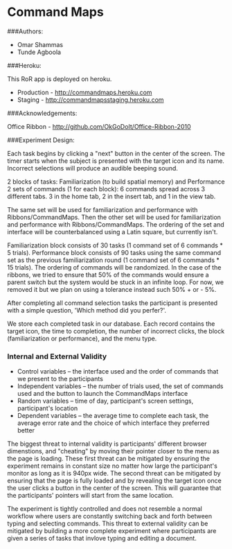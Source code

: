Command Maps
============

###Authors:

* Omar Shammas
* Tunde Agboola

###Heroku:

This RoR app is deployed on heroku.

* Production - http://commandmaps.heroku.com
* Staging - http://commandmapsstaging.heroku.com

###Acknowledgements:

Office Ribbon - http://github.com/OkGoDoIt/Office-Ribbon-2010

###Experiment Design:

Each task begins by clicking a "next" button in the center of the screen. The timer starts when the subject is presented with the target icon and its name. Incorrect selections will produce an audible beeping sound.

2 blocks of tasks: Familiarization (to build spatial memory) and Performance
2 sets of commands (1 for each block): 6 commands spread across 3 different tabs. 3 in the home tab, 2 in the insert tab, and 1 in the view tab. 

The same set will be used for familiarization and performance with Ribbons/CommandMaps. Then the other set will be used for familiarization and performance with Ribbons/CommandMaps. The ordering of the set and interface will be counterbalanced using a Latin square, but currently isn't.

Familiarization block consists of 30 tasks (1 command set of 6 commands * 5 trials). Performance block consists of 90 tasks using the same command set as the previous familiarization round (1 command set of 6 commands * 15 trials). The ordering of commands will be randomized. In the case of the ribbons, we tried to ensure that 50% of the commands would ensure a parent switch but the system would be stuck in an infinite loop. For now, we removed it but we plan on using a tolerance instead such 50% + or - 5%. 

After completing all command selection tasks the participant is presented with a simple question, 'Which method did you perfer?'.

We store each completed task in our database. Each record contains the target icon, the time to completion, the number of incorrect clicks, the block (familiarization or performance), and the menu type.

### Internal and External Validity

* Control variables – the interface used and the order of commands that we present to the participants
* Independent variables – the number of trials used, the set of commands used and the button to launch the CommandMaps interface
* Random variables – time of day, participant's screen settings, participant's location
* Dependent variables – the average time to complete each task, the average error rate and the choice of which interface they preferred better

The biggest threat to internal validity is participants' different browser dimenstions, and "cheating" by moving their pointer closer to the menu as the page is loading. These first threat can be mitigated by ensuring the experiment remains in constant size no matter how large the participant's monitor as long as it is 940px wide. The second threat can be mitigated by ensuring that the page is fully loaded and by revealing the target icon once the user clicks a button in the center of the screen. This will guarantee that the participants' pointers will start from the same location. 

The experiment is tightly controlled and does not resemble a normal workflow where users are constantly switching back and forth between typing and selecting commands. This threat to external validity can be mitigated by building a more complete experiment where participants are given a series of tasks that invlove typing and editing a document.